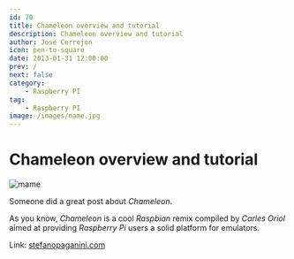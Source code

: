 ```yaml
---
id: 70
title: Chameleon overview and tutorial
description: Chameleon overview and tutorial
author: Jose Cerrejon
icon: pen-to-square
date: 2013-01-31 12:00:00
prev: /
next: false
category:
    - Raspberry PI
tag:
    - Raspberry PI
image: /images/mame.jpg
---
```


# Chameleon overview and tutorial

![mame](/images/mame.jpg)

Someone did a great post about _Chameleon_.

As you know, _Chameleon_ is a cool _Raspbian_ remix compiled by _Carles Oriol_ aimed at providing _Raspberry Pi_ users a solid platform for emulators.

Link: [stefanopaganini.com](https://www.stefanopaganini.com/raspberry-pi-chameleon-overview-and-tutorial/)
